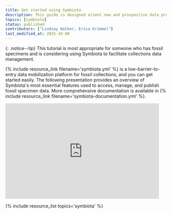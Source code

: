 ```yaml
---
title: Get started using Symbiota
description: This guide is designed orient new and prospective data providers to using Symbiota, a tool for managing and publishing fossil specimen data.
topics: [symbiota]
status: published
contributors: ["Lindsay Walker, Erica Krimmel"]
last_modified_at: 2025-10-08
---
```


{: .notice--tip}
This tutorial is most appropriate for someone who has fossil specimens and is considering using Symbiota to facilitate collections data management.

{% include resource_link filename='symbiota.yml' %} is a low-barrier-to-entry data mobilization platform for fossil collections, and you can get started easily. The following presentation provides an overview of Symbiota's most essential features used to access, manage, and publish fossil specimen data. More comprehensive documentation is available in {% include resource_link filename='symbiota-documentation.yml' %}.

<iframe src="https://docs.google.com/presentation/d/1KTuhJWM_dSGWAahTZhDVspilIthPrsy36JlVFDWDlG0/embed?start=false&loop=false&delayms=10000" frameborder="0" width="480" height="299" allowfullscreen="true" mozallowfullscreen="true" webkitallowfullscreen="true"></iframe>

{% include resource_list topics='symbiota' %}
